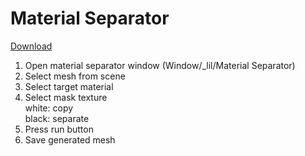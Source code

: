 # Material Separator

[Download](https://github.com/lilxyzw/Material-Separator/releases)

1. Open material separator window (Window/_lil/Material Separator)
2. Select mesh from scene
3. Select target material
4. Select mask texture  
   white: copy  
   black: separate
5. Press run button
6. Save generated mesh